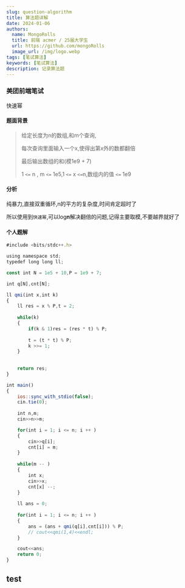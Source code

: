 ```yaml
---
slug: question-algorithm
title: 算法题详解
date: 2024-01-06
authors:
  name: MongoRolls
  title: 前端 acmer / 25届大学生
  url: https://github.com/mongoRolls
  image_url: /img/logo.webp
tags: [笔试算法]
keywords: [笔试算法]
description: 记录算法题
---
```


<!-- truncate -->

### 美团前端笔试

快速幂

#### 题面背景

> 给定长度为n的数组,和m个查询,
>
> 每次查询里面输入一个x,使得出第x外的数都翻倍
>
> 最后输出数组的和(模1e9 + 7)
>
> 1 `<=` n , m `<=` 1e5,1 `<=` x `<=`n,数组内的值 `<=` 1e9

#### 分析

纯暴力,直接双重循环,n的平方的复杂度,时间肯定超时了

所以使用到`快速幂`,可以log**n**解决翻倍的问题,记得主要取模,不要越界就好了

#### 个人题解

```javascript
#include <bits/stdc++.h>

using namespace std;
typedef long long ll;

const int N = 1e5 + 10,P = 1e9 + 7;

int q[N],cnt[N];

ll qmi(int x,int k)
{
	ll res = x % P,t = 2;
		
	while(k)
	{
		if(k & 1)res = (res * t) % P;
		
		t = (t * t) % P;
		k >>= 1;
	}
	
	
	return res;
}

int main()
{
	ios::sync_with_stdio(false);
	cin.tie(0);
	
	int n,m;
	cin>>n>>m;

	for(int i = 1; i <= n; i ++ )
	{
		cin>>q[i];
		cnt[i] = m;
	}
	
	while(m -- )
	{
		int x;
		cin>>x;
		cnt[x] --;
	}
	
	ll ans = 0;
	
	for(int i = 1; i <= n; i ++ )
	{
		ans = (ans + qmi(q[i],cnt[i])) % P;
		// cout<<qmi(1,4)<<endl;
	}

	cout<<ans;
	return 0;
}
```

## test
